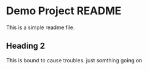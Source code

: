 # Demo Project README

This is a simple readme file.

## Heading 2

This is bound to cause troubles.
just somthing going on